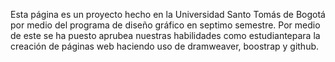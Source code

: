 Esta página es un proyecto hecho en la Universidad Santo Tomás de Bogotá por medio del programa de diseño gráfico en septimo semestre. Por medio de este se ha puesto aprubea nuestras habilidades como estudiantepara la creación de páginas web haciendo uso de dramweaver, boostrap y github.
